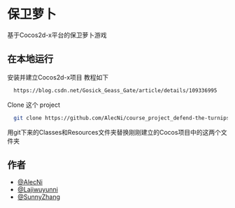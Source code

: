 
# 保卫萝卜

基于Cocos2d-x平台的保卫萝卜游戏


## 在本地运行

安装并建立Cocos2d-x项目
教程如下
```bash
  https://blog.csdn.net/Gosick_Geass_Gate/article/details/109336995   

```
Clone 这个 project

```bash
  git clone https://github.com/AlecNi/course_project_defend-the-turnips
```

用git下来的Classes和Resources文件夹替换刚刚建立的Cocos项目中的这两个文件夹

## 作者

- [@AlecNi](https://github.com/AlecNi)
- [@Lajiwuyunni](https://github.com/Lajiwuyunni)
- [@SunnyZhang](https://github.com/SunnyZhang902)